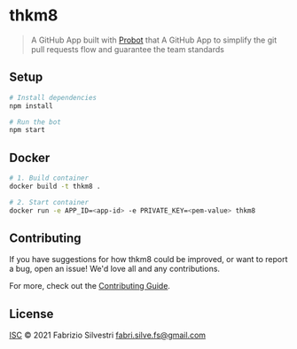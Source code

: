 # thkm8

> A GitHub App built with [Probot](https://github.com/probot/probot) that A GitHub App to simplify the git pull requests flow and guarantee the team standards

## Setup

```sh
# Install dependencies
npm install

# Run the bot
npm start
```

## Docker

```sh
# 1. Build container
docker build -t thkm8 .

# 2. Start container
docker run -e APP_ID=<app-id> -e PRIVATE_KEY=<pem-value> thkm8
```

## Contributing

If you have suggestions for how thkm8 could be improved, or want to report a bug, open an issue! We'd love all and any contributions.

For more, check out the [Contributing Guide](CONTRIBUTING.md).

## License

[ISC](LICENSE) © 2021 Fabrizio Silvestri <fabri.silve.fs@gmail.com>

